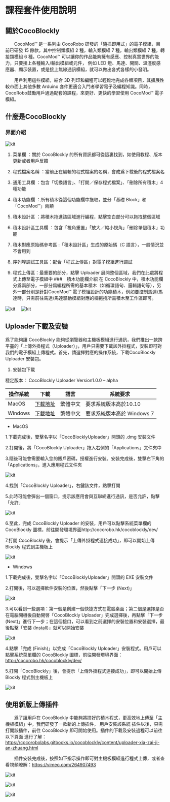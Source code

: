 # 課程套件使用說明
## 關於CocoBlockly
　　CocoMod™ 是一系列由 CocoRobo 研發的「隨插即用式」的電子模組，目前已研發 15 餘款，其中控制類模組 2 種，輸入類模組 7 種，輸出類模組 7 種，轉接類模組 6 種。CocoMod™ 可以讓你的作品能夠擁有感應、控制真實世界的能力，只要接上各種輸入/輸出模組或元件， 例如 LED 燈、馬達、開關、溫溼度感應器、顯示裝置，或是接上無線通訊模組，就可以做出各式各樣的小發明。

　　用戶利用這些模組，結合 3D 列印和編程可以輕鬆地完成各類項目，其擴展性較市面上其他多數 Arduino 套件更適合入門者學習電子及編程知識。同時，CocoRobo鼓勵用戶通過配套的課程，來更好、更快的學習使用 CocoMod™ 電子模組。
## 什麼是CocoBlockly 
### 界面介紹
![kit](../media/kit_119.jpg) 

1. 菜單欄 ：關於 CocoBlockly 的所有資訊都可從這裏找到，如使用教程、版本更新或者用戶反饋

2. 程式檔案名稱 ：當前正在編輯的程式檔案的名稱，會成爲下載後的程式檔案名

3. 通用工具欄 ：包含「切換語言」、「打開／保存程式檔案」、「刪除所有積木」4 種功能

4. 積木功能欄 ：所有積木從這個功能欄中拖取，並分「基礎 Block」和「CocoMod™」兩類

5. 積木設計區 ：將積木拖進該區域進行編程，點擊空白部分可以拖拽整個區域

6. 積木設計區工具欄 ：包含「視角重置」「放大／縮小視角」「刪除單個積木」功能

7. 積木對應原始碼參考區 :「積木設計區」生成的原始碼（C 語言），一般情況並不會用到

8. 序列埠調試工具區：配合「程式上傳區」對電子模組進行調試

9. 程式上傳區：最重要的部分，點擊 Uploader 展開整個區域，我們在此處將程式上傳至電子模組中
###　積木功能欄介紹
在 CocoBlockly 中，積木功能欄分爲兩部分，一部分爲編程所需的基本積木（如循環語句、邏輯語句等），另外一部分則是針對CocoMod™ 電子模組設計的功能積木，例如要控制馬達/馬達時，只需前往馬達/馬達驅動模組對應的欄拖拽所需積木至工作區即可。

![kit](../media/kit_120.png) 　![kit](../media/kit_121.png) 

## Uploader下載及安裝

爲了能夠讓 CocoBlockly 能夠從瀏覽器和主機板模組進行通訊，我們推出一款跨平臺的「上傳外掛程式（Uploader）」，用戶只需要下載該外掛程式，安裝即可對我們的電子模組上傳程式。首先，請選擇對應的操作系統，下載CocoBlockly Uploader 安裝包。

1. 安裝包下載

穩定版本： CocoBlockly Uploader Version1.0.0 – alpha

|操作系統|下載|語言|系統要求|
|- |- |- |- |
|MacOS|[下載地址](https://cocorobo.hk/downloads/CocoBlocklyUploader_macOS.zip)|繁體中文|要求系統版本高於10.10|
|Windows|[下載地址](https://cocorobo.hk/downloads/CocoBlocklyUploader_Windows.zip)|繁體中文|要求系統版本高於 Windows 7|

* MacOS

1.下載完成後，雙擊名字以「CocoBlocklyUploader」開頭的 .dmg 安裝文件

2.打開後，將「CocoBlockly Uploader」拖入右側的「Applications」文件夾中

3.隨後可能會需要輸入您的賬戶密碼，授權進行安裝。安裝完成後，雙擊右下角的「Applications」，進入應用程式文件夾

![kit](../media/kit_122.png) 

4.找到「CocoBlockly Uploader」，右鍵該文件，點擊打開

5.此時可能會彈出一個窗口，提示該應用會與互聯網進行通訊，是否允許，點擊「允許」

![kit](../media/kit_123.png) 

6.至此，完成 CocoBlockly Uploader 的安裝，用戶可以點擊系統菜單欄的 CocoBlockly 圖標，前往開發環境界面http://cocorobo.hk/cocoblockly/dev/
   
7.打開 CocoBlockly 後，會提示「上傳外掛程式連接成功」，即可以開始上傳 Blockly 程式到主機板上

![kit](../media/kit_124.png) 

* Windows

1.下載完成後，雙擊名字以「CocoBlocklyUploader」開頭的 EXE 安裝文件

2.打開後，可以選擇軟件安裝的位置，然後點擊「下一步 (Next)」

![kit](../media/kit_125.png) 

3.可以看到一些選項：第一個是創建一個快捷方式在電腦桌面；第二個是選擇是否在電腦開機後自動開啓「CocoBlockly Uploader」完成選擇後，再點擊「下一步 (Next)」進行下一步；在這個接口，可以看到之前選擇的安裝位置和安裝選擇，最後點擊「安裝 (Install)」就可以開始安裝

![kit](../media/kit_126.png) 

4.點擊「完成 (Finish)」以完成「CocoBlockly Uploader」安裝程式。用戶可以點擊系統菜單欄的 CocoBlockly 圖標，前往開發環境界面：http://cocorobo.hk/cocoblockly/dev/

5.打開「CocoBlockly」後，會提示「上傳外掛程式連接成功」，即可以開始上傳 Blockly 程式到主機板上

![kit](../media/kit_127.png) 

## 使用新版上傳插件
　　爲了讓用戶在 CocoBlockly 中能夠將拼好的積木程式，更高效地上傳至「主機板模組」中，我們研發了一款新的上傳插件，
用戶安裝該系統 插件以後，只需打開該插件，前往 CocoBlockly 即可開始使用。插件的下載及安裝過程可以前往以下頁面
進行了解：https://cocorobolabs.gitbooks.io/cocoblockly/content/uploader-xia-zai-ji-an-zhuang.html

　　插件安裝完成後，按照如下指示操作即可對主機板模組進行程式上傳，或者查看視頻瞭解：https://vimeo.com/264907493

![kit](../media/kit_128.png) 

![kit](../media/kit_129.png) 

![kit](../media/kit_130.png) 
